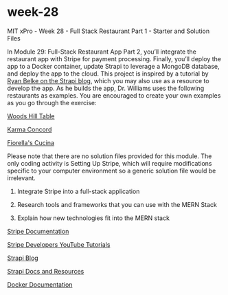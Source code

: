 # week-28
MIT xPro - Week 28 - Full Stack Restaurant Part 1 - Starter and Solution Files

In Module 29: Full-Stack Restaurant App Part 2, you’ll integrate the restaurant app with Stripe for payment processing. Finally, you’ll deploy the app to a Docker container, update Strapi to leverage a MongoDB database, and deploy the app to the cloud. This project is inspired by a tutorial by [Ryan Belke on the Strapi blog](https://strapi.io/blog/nextjs-react-hooks-strapi-food-app-1),  which you may also use as a resource to develop the app.  As he builds the app, Dr. Williams uses the following restaurants as examples. You are encouraged to create your own examples as you go through the exercise: 

[Woods Hill Table](https://www.woodshilltable.com)

[Karma Concord](https://www.karmaconcord.com)

[Fiorella's Cucina](https://www.fiorellascucina.com)

Please note that there are no solution files provided for this module. The only coding activity is Setting Up Stripe, which will require modifications specific to your computer environment so a generic solution file would be irrelevant. 

1. Integrate Stripe into a full-stack application

2. Research tools and frameworks that you can use with the MERN Stack

3. Explain how new technologies fit into the MERN stack

[Stripe Documentation](https://stripe.com/docs)

[Stripe Developers YouTube Tutorials](https://www.youtube.com/stripedevelopers)

[Strapi Blog](https://strapi.io/blog)

[Strapi Docs and Resources](https://strapi.io/resource-center)

[Docker Documentation](https://docs.docker.com/)
